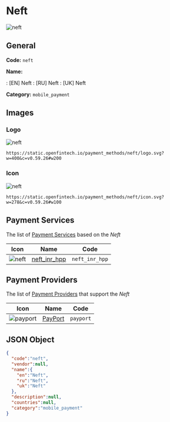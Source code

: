 
# Neft 
![neft](https://static.openfintech.io/payment_methods/neft/logo.svg?w=400&c=v0.59.26#w200)  

## General 
**Code:** `neft` 
 
**Name:** 
 
:	[EN] Neft 
:	[RU] Neft 
:	[UK] Neft 
 
**Category:** `mobile_payment` 
 

## Images 

### Logo 
![neft](https://static.openfintech.io/payment_methods/neft/logo.svg?w=400&c=v0.59.26#w200)  

```
https://static.openfintech.io/payment_methods/neft/logo.svg?w=400&c=v0.59.26#w200
```  

### Icon 
![neft](https://static.openfintech.io/payment_methods/neft/icon.svg?w=278&c=v0.59.26#w100)  

```
https://static.openfintech.io/payment_methods/neft/icon.svg?w=278&c=v0.59.26#w100
```  

## Payment Services 
 
The list of [Payment Services](/payment-services/) based on the _Neft_ 

|Icon|Name|Code| 
|:---:|:---:|:---:| 
|![neft](https://static.openfintech.io/payment_methods/neft/icon.svg?w=278&c=v0.59.26#w100) |[neft_inr_hpp](/payment-services/neft_inr_hpp/)|`neft_inr_hpp`| 
 

## Payment Providers 
 
The list of [Payment Providers](/payment-providers/) that support the _Neft_ 

|Icon|Name|Code| 
|:---:|:---:|:---:| 
|![payport](https://static.openfintech.io/payment_providers/payport/icon.svg?w=278&c=v0.59.26#w100) |[PayPort](/payment-providers/payport/)|`payport`| 
 

## JSON Object 

```json
{
  "code":"neft",
  "vendor":null,
  "name":{
    "en":"Neft",
    "ru":"Neft",
    "uk":"Neft"
  },
  "description":null,
  "countries":null,
  "category":"mobile_payment"
}
```  
